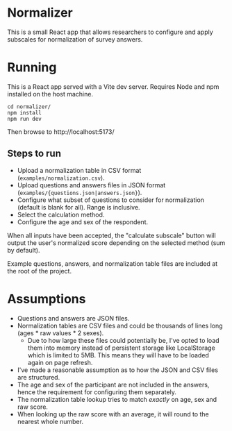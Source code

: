 # Normalizer

This is a small React app that allows researchers to configure and apply subscales for normalization of survey answers.

# Running

This is a React app served with a Vite dev server. Requires Node and npm installed on the host machine.

```
cd normalizer/
npm install
npm run dev
```

Then browse to http://localhost:5173/

## Steps to run

- Upload a normalization table in CSV format (`examples/normalization.csv`).
- Upload questions and answers files in JSON format (`examples/{questions.json|answers.json}`).
- Configure what subset of questions to consider for normalization (default is blank for all). Range is inclusive.
- Select the calculation method.
- Configure the age and sex of the respondent.

When all inputs have been accepted, the "calculate subscale" button will output the user's normalized score depending on the selected method (sum by default).

Example questions, answers, and normalization table files are included at the root of the project.

# Assumptions

- Questions and answers are JSON files.
- Normalization tables are CSV files and could be thousands of lines long (ages * raw values * 2 sexes).
	- Due to how large these files could potentially be, I've opted to load them into memory instead of persistent storage like LocalStorage which is limited to 5MB. This means they will have to be loaded again on page refresh.
- I've made a reasonable assumption as to how the JSON and CSV files are structured.
- The age and sex of the participant are not included in the answers, hence the requirement for configuring them separately.
- The normalization table lookup tries to match _exactly_ on age, sex and raw score.
- When looking up the raw score with an average, it will round to the nearest whole number.